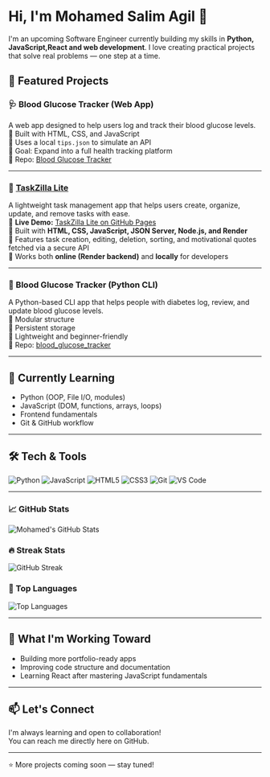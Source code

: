 # Hi, I'm Mohamed Salim Agil 👋

I'm an upcoming Software Engineer currently building my skills in **Python, JavaScript,React and web development**. I love creating practical projects that solve real problems — one step at a time.

## 🚀 Featured Projects

### 🩺 Blood Glucose Tracker (Web App)
A web app designed to help users log and track their blood glucose levels.  
🔹 Built with HTML, CSS, and JavaScript  
🔹 Uses a local `tips.json` to simulate an API  
🔹 Goal: Expand into a full health tracking platform  
🔗 Repo: [Blood Glucose Tracker](https://github.com/mohamedsalimagil/Blood-Glucose-Tracker)

---
### 📝 [TaskZilla Lite](https://github.com/mohamedsalimagil/TaskZilla)
A lightweight task management app that helps users create, organize, update, and remove tasks with ease.  
🔹 **Live Demo:** [TaskZilla Lite on GitHub Pages](https://mohamedsalimagil.github.io/TaskZilla/)  
🔹 Built with **HTML, CSS, JavaScript, JSON Server, Node.js, and Render**  
🔹 Features task creation, editing, deletion, sorting, and motivational quotes fetched via a secure API  
🔹 Works both **online (Render backend)** and **locally** for developers  

---
### 🐍 Blood Glucose Tracker (Python CLI)
A Python-based CLI app that helps people with diabetes log, review, and update blood glucose levels.  
🔹 Modular structure  
🔹 Persistent storage  
🔹 Lightweight and beginner-friendly  
🔗 Repo: [blood_glucose_tracker](https://github.com/mohamedsalimagil/blood_glucose_tracker)


---

## 🌱 Currently Learning
- Python (OOP, File I/O, modules)
- JavaScript (DOM, functions, arrays, loops)
- Frontend fundamentals
- Git & GitHub workflow

---

## 🛠️ Tech & Tools
![Python](https://img.shields.io/badge/Python-3776AB?logo=python&logoColor=white)
![JavaScript](https://img.shields.io/badge/JavaScript-F7DF1E?logo=javascript&logoColor=black)
![HTML5](https://img.shields.io/badge/HTML5-E34F26?logo=html5&logoColor=white)
![CSS3](https://img.shields.io/badge/CSS3-1572B6?logo=css3&logoColor=white)
![Git](https://img.shields.io/badge/Git-F05032?logo=git&logoColor=white)
![VS Code](https://img.shields.io/badge/VS_Code-007ACC?logo=visualstudiocode&logoColor=white)

---

### 📈 GitHub Stats  
![Mohamed's GitHub Stats](https://github-readme-stats.vercel.app/api?username=mohamedsalimagil&show_icons=true&include_all_commits=true&count_private=true&hide_border=true)

### 🔥 Streak Stats  
![GitHub Streak](https://streak-stats.demolab.com/?user=mohamedsalimagil&hide_border=true)

### 🧠 Top Languages  
![Top Languages](https://github-readme-stats.vercel.app/api/top-langs/?username=mohamedsalimagil&layout=compact&hide_border=true)



---

## 📌 What I'm Working Toward
- Building more portfolio-ready apps
- Improving code structure and documentation
- Learning React after mastering JavaScript fundamentals

---

## 📫 Let's Connect
I'm always learning and open to collaboration!  
You can reach me directly here on GitHub.

---
⭐️ More projects coming soon — stay tuned!
